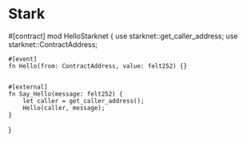 # Stark
#[contract]
mod HelloStarknet {
    use starknet::get_caller_address;
    use starknet::ContractAddress;


    #[event]
    fn Hello(from: ContractAddress, value: felt252) {}


    #[external]
    fn Say_Hello(message: felt252) {
        let caller = get_caller_address();
        Hello(caller, message);
    }

}
